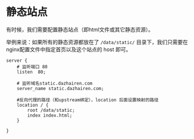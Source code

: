 # 静态站点

有时候，我们需要配置静态站点（即html文件或其它静态资源）。

举例来说：如果所有的静态资源都放在了 `/data/static/` 目录下，我们只需要在nginx配置文件中指定首页以及这个站点的 host 即可。

```text
server {
    # 监听端口 80
    listen  80;

    # 监听域名static.dazhairen.com
    server_name static.dazhairen.com;

    #反向代理的路径（和upstream绑定），location 后面设置映射的路径
    location / {
        root /data/static;
        index index.html;
    }

}
```
